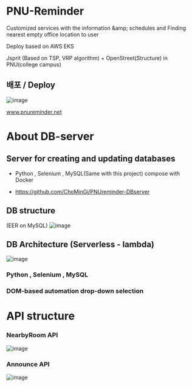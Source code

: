 # PNU-Reminder
Customized services with the information &amp;amp; schedules and Finding nearest empty office location to user

Deploy based on AWS EKS

Jsprit (Based on TSP, VRP algorithm) + OpenStreet(Structure) in PNU(college campus)

## 배포 / Deploy
![image](https://github.com/ApptiveDev/apptive-18th-team4-backend/assets/81455273/a5a104b6-6cb2-4891-acc5-37864ebeaa36)

www.pnureminder.net



# About DB-server

## Server for creating and updating databases

 - Python , Selenium , MySQL(Same with this project) compose with Docker
 * https://github.com/ChoMinGi/PNUreminder-DBserver


## DB structure
(EER on MySQL)
![image](https://github.com/Apptive2022-1/apptive-18th-hoT6-backend/assets/81455273/0016e624-13ed-4221-819e-913dc486bc30)

## DB Architecture (Serverless - lambda)
![image](https://github.com/ApptiveDev/apptive-18th-hoT6-backend/assets/81455273/3c3b734c-95b0-4ab2-8a39-a40ac048a308)




### Python , Selenium , MySQL
### DOM-based automation drop-down selection

# API structure

### NearbyRoom API
![image](https://user-images.githubusercontent.com/81455273/228016073-281bdab1-d04f-40b9-870f-37e697e97b82.png)


### Announce API
![image](https://user-images.githubusercontent.com/81455273/228016125-e9c299fe-eb17-4233-a52b-bb3b1ae893a6.png)
